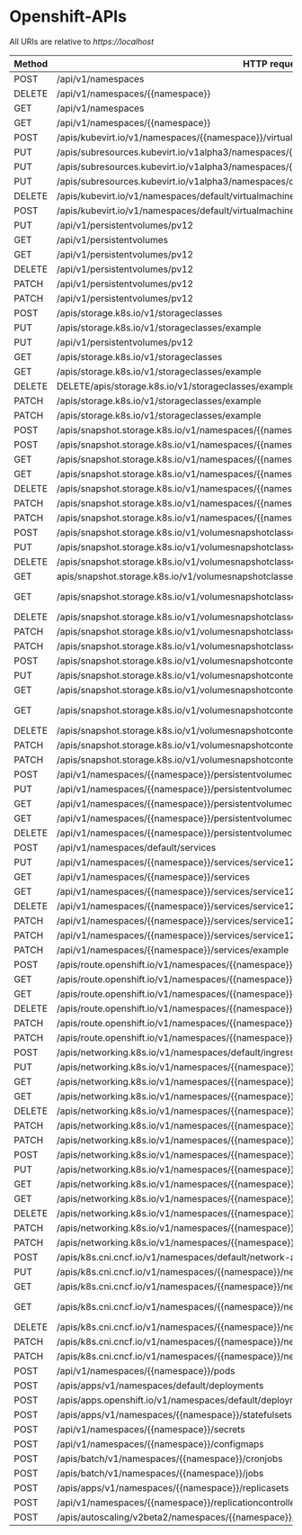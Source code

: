 # Openshift-APIs

All URIs are relative to *https://localhost*

Method | HTTP request | Description
------------- | ------------- | -------------
POST|/api/v1/namespaces | Creates Namespace
DELETE|/api/v1/namespaces/{{namespace}}| Delete_Namespace
GET|/api/v1/namespaces|Get_Namespace
GET|/api/v1/namespaces/{{namespace}}|Get_Namespace_by_name
POST|/apis/kubevirt.io/v1/namespaces/{{namespace}}/virtualmachines|Create Virtual_Machine
PUT|/apis/subresources.kubevirt.io/v1alpha3/namespaces/{{namespace}}/virtualmachines/testingvm/start|Start_Virtual_machine|
PUT|/apis/subresources.kubevirt.io/v1alpha3/namespaces/{{namespace}}/virtualmachines/testingvm/stop|Stop Virtual_Machine
PUT|/apis/subresources.kubevirt.io/v1alpha3/namespaces/default/virtualmachines/testingvm/restart|Restart_Virtual_Machine
DELETE|/apis/kubevirt.io/v1/namespaces/default/virtualmachines/<vmname>|Deleting_Virtual_Machine
POST|/apis/kubevirt.io/v1/namespaces/default/virtualmachines/<vmname>|Create_Persistent_volume
PUT|/api/v1/persistentvolumes/pv12|Update_persistent_volume
GET|/api/v1/persistentvolumes|Get_All_persistent_volumes
GET|/api/v1/persistentvolumes/pv12|Get_persistent_volumes By Name
DELETE|/api/v1/persistentvolumes/pv12|Delete_persistent_volume
PATCH|/api/v1/persistentvolumes/pv12|Edit_Labels
PATCH|/api/v1/persistentvolumes/pv12|Edit_Annotations
POST|/apis/storage.k8s.io/v1/storageclasses|Create _storage_Class
PUT|/apis/storage.k8s.io/v1/storageclasses/example|Update_Storage_class
PUT|/api/v1/persistentvolumes/pv12|Update_persistent_volume
GET|/apis/storage.k8s.io/v1/storageclasses|Get_storage_classes
GET|/apis/storage.k8s.io/v1/storageclasses/example|Get_storage_class_by_name
DELETE|DELETE/apis/storage.k8s.io/v1/storageclasses/example|Delete_Storage_class
PATCH|/apis/storage.k8s.io/v1/storageclasses/example|Edit_labels
PATCH|/apis/storage.k8s.io/v1/storageclasses/example|Edit_annotations
POST|/apis/snapshot.storage.k8s.io/v1/namespaces/{{namespace}}/volumesnapshots|create_volume_snapshot
POST|/apis/snapshot.storage.k8s.io/v1/namespaces/{{namespace}}/volumesnapshots/vs12|update_volume_snapshot
GET|/apis/snapshot.storage.k8s.io/v1/namespaces/{{namespace}}/volumesnapshots|Get_All_VolumeSnapshot
GET|/apis/snapshot.storage.k8s.io/v1/namespaces/{{namespace}}/volumesnapshots/vs12|Get_All_VolumeSnapshot _by_Name
DELETE|/apis/snapshot.storage.k8s.io/v1/namespaces/{{namespace}}/volumesnapshots/vs12|Delete_volume_snapshot
PATCH|/apis/snapshot.storage.k8s.io/v1/namespaces/{{namespace}}/volumesnapshots/vs12|Edit_labels
PATCH|/apis/snapshot.storage.k8s.io/v1/namespaces/{{namespace}}/volumesnapshots/vs12|Edit_annotations
POST|/apis/snapshot.storage.k8s.io/v1/volumesnapshotclasses|create_volume_snapshot_class
PUT|/apis/snapshot.storage.k8s.io/v1/volumesnapshotclasses/example|update_volume snapshot_class
DELETE|/apis/snapshot.storage.k8s.io/v1/volumesnapshotclasses/example-snapclass|delete_volume_snapshot_class
GET|apis/snapshot.storage.k8s.io/v1/volumesnapshotclasses|Get_All Volume Snapshot Classes
GET|/apis/snapshot.storage.k8s.io/v1/volumesnapshotclasses/example-snapclass|Get_All Volume Snapshot Classes by Name
DELETE|/apis/snapshot.storage.k8s.io/v1/volumesnapshotclasses/example-snapclass|Delete Volume Snapshot Class
PATCH|/apis/snapshot.storage.k8s.io/v1/volumesnapshotclasses/example-snapclass|Edit_labels
PATCH|/apis/snapshot.storage.k8s.io/v1/volumesnapshotclasses/example-snapclass|Edit_annotation
POST|/apis/snapshot.storage.k8s.io/v1/volumesnapshotcontents|create_volumesnapshotcontents
PUT|/apis/snapshot.storage.k8s.io/v1/volumesnapshotcontents/example-snapcontent|update_volume_snapshot_content
GET|/apis/snapshot.storage.k8s.io/v1/volumesnapshotcontents|Get All Volume Snapshot Contents
GET|/apis/snapshot.storage.k8s.io/v1/volumesnapshotcontents/example-snapcontent|Get Volume Snapshot Contents By Name
DELETE|/apis/snapshot.storage.k8s.io/v1/volumesnapshotcontents/example-snapcontent|Delete_volume_snapshot_content
PATCH|/apis/snapshot.storage.k8s.io/v1/volumesnapshotcontents/example-snapcontent|Edit_labels
PATCH|/apis/snapshot.storage.k8s.io/v1/volumesnapshotcontents/example-snapcontent|Edit_annotation
POST|/api/v1/namespaces/{{namespace}}/persistentvolumeclaims|Create_persistent_volume_claim
PUT|/api/v1/namespaces/{{namespace}}/persistentvolumeclaims/example|Update Persistent Volume Claim
GET|/api/v1/namespaces/{{namespace}}/persistentvolumeclaims|Get All Persistent Volume Claims
GET|/api/v1/namespaces/{{namespace}}/persistentvolumeclaims/example|Get Persistent Volume Claim By Name
DELETE|/api/v1/namespaces/{{namespace}}/persistentvolumeclaims/sc12|Delete_persistent_colume_claim
POST|/api/v1/namespaces/default/services|create_services
PUT|/api/v1/namespaces/{{namespace}}/services/service12|Update_services
GET|/api/v1/namespaces/{{namespace}}/services|Get All services
GET|/api/v1/namespaces/{{namespace}}/services/service12|Get_Services_by_name
DELETE|/api/v1/namespaces/{{namespace}}/services/service12|Delete_Service
PATCH|/api/v1/namespaces/{{namespace}}/services/service12|Edit Labels
PATCH|/api/v1/namespaces/{{namespace}}/services/service12|Edit_Annotations
PATCH|/api/v1/namespaces/{{namespace}}/services/example|Edit_Pod_selector
POST|/apis/route.openshift.io/v1/namespaces/{{namespace}}/routes|create_route
GET|/apis/route.openshift.io/v1/namespaces/{{namespace}}/routes|Get All routes
GET|/apis/route.openshift.io/v1/namespaces/{{namespace}}/routes/route12|Get_routes_by_name
DELETE|/apis/route.openshift.io/v1/namespaces/{{namespace}}/routes|Delete_route
PATCH|/apis/route.openshift.io/v1/namespaces/{{namespace}}/routes/example|Edit Labels
PATCH|/apis/route.openshift.io/v1/namespaces/{{namespace}}/routes/example|Edit_Annotations
POST|/apis/networking.k8s.io/v1/namespaces/default/ingresses|create_ingress
PUT|/apis/networking.k8s.io/v1/namespaces/{{namespace}}/ingresses/ingress12|Update Ingress
GET|/apis/networking.k8s.io/v1/namespaces/{{namespace}}/ingresses|Get All Ingresses
GET|/apis/networking.k8s.io/v1/namespaces/{{namespace}}/ingresses/ingress12|Get_Ingresses_by_name
DELETE|/apis/networking.k8s.io/v1/namespaces/{{namespace}}/ingresses/ingress12|Delete_Ingress
PATCH|/apis/networking.k8s.io/v1/namespaces/{{namespace}}/ingresses/ingress12|Edit Labels
PATCH|/apis/networking.k8s.io/v1/namespaces/{{namespace}}/ingresses/ingress12|Edit_Annotations
POST|/apis/networking.k8s.io/v1/namespaces/{{namespace}}/networkpolicies|create_Network_policies
PUT|/apis/networking.k8s.io/v1/namespaces/{{namespace}}/networkpolicies/np-12|Update Network Policies
GET|/apis/networking.k8s.io/v1/namespaces/{{namespace}}/networkpolicies|Get All Network Policies
GET|/apis/networking.k8s.io/v1/namespaces/{{namespace}}/networkpolicies/np-12|Get Network Policies_by_name
DELETE|/apis/networking.k8s.io/v1/namespaces/{{namespace}}/networkpolicies/np-12|Delete_Network Policies
PATCH|/apis/networking.k8s.io/v1/namespaces/{{namespace}}/networkpolicies/np-12|Edit Labels
PATCH|/apis/networking.k8s.io/v1/namespaces/{{namespace}}/networkpolicies/np-12|Edit_Annotations
POST|/apis/k8s.cni.cncf.io/v1/namespaces/default/network-attachment-definitions|create_network_attachment_definitions
PUT|/apis/k8s.cni.cncf.io/v1/namespaces/{{namespace}}/network-attachment-definitions/nad-01|Update Network Atachment Definition
GET|/apis/k8s.cni.cncf.io/v1/namespaces/{{namespace}}/network-attachment-definitions|Get All Network Atachment Definition
GET|/apis/k8s.cni.cncf.io/v1/namespaces/{{namespace}}/network-attachment-definitions/nad-01|Get Network Atachment Definition_by_name
DELETE|/apis/k8s.cni.cncf.io/v1/namespaces/{{namespace}}/network-attachment-definitions/nad-01|Delete_Network Atachment Definition
PATCH|/apis/k8s.cni.cncf.io/v1/namespaces/{{namespace}}/network-attachment-definitions/nad-01|Edit Labels
PATCH|/apis/k8s.cni.cncf.io/v1/namespaces/{{namespace}}/network-attachment-definitions/nad-01|Edit_Annotations
POST|/api/v1/namespaces/{{namespace}}/pods|create_pod
POST|/apis/apps/v1/namespaces/default/deployments|create_deployment
POST|/apis/apps.openshift.io/v1/namespaces/default/deploymentconfigs|create_deploymwnt_configs
POST|/apis/apps/v1/namespaces/{{namespace}}/statefulsets|create_statefulsets
POST|/api/v1/namespaces/{{namespace}}/secrets|create_secrets
POST|/api/v1/namespaces/{{namespace}}/configmaps|create_configmaps
POST|/apis/batch/v1/namespaces/{{namespace}}/cronjobs|create_cronjobs
POST|/apis/batch/v1/namespaces/{{namespace}}/jobs|create_jobs|POST/apis/apps/v1/namespaces/{{namespace}}/daemonsets|create_daemon_sets
POST|/apis/apps/v1/namespaces/{{namespace}}/replicasets|create_replicaSets
POST|/api/v1/namespaces/{{namespace}}/replicationcontrollers|create_ReplicationControllers
POST|/apis/autoscaling/v2beta2/namespaces/{{namespace}}/horizontalpodautoscalers|create_HorizontalPodAutoScalers
